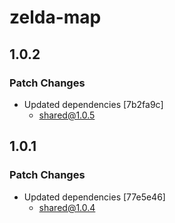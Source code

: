 # zelda-map

## 1.0.2

### Patch Changes

- Updated dependencies [7b2fa9c]
  - shared@1.0.5

## 1.0.1

### Patch Changes

- Updated dependencies [77e5e46]
  - shared@1.0.4
